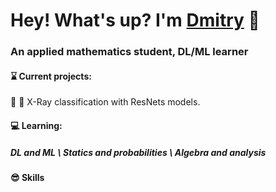 # Hey! What's up? I'm [Dmitry](https://vk.com/vozdemon99) 🐲
### An applied mathematics student, DL/ML learner
#### ⌛ Current projects:
🍎 🍏 X-Ray classification with ResNets models.
#### 💻 Learning:
##### DL and ML \ Statics and probabilities \ Algebra and analysis
#### 😎 Skills
